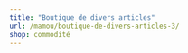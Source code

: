 ```yaml
---
title: "Boutique de divers articles"
url: /mamou/boutique-de-divers-articles-3/
shop: commodité
---
```

